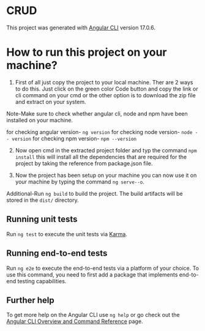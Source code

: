 # CRUD

This project was generated with [Angular CLI](https://github.com/angular/angular-cli) version 17.0.6.

# How to run this project on your machine?

1) First of all just copy the project to your local machine. Ther are 2 ways to do this. Just click on the green color Code button and copy the link or cli command on your cmd or the other option is to download the zip file and extract on your system.


Note-Make sure to check whether angular cli, node and npm have been installed 
on your machine.

for checking angular version- `ng version`
for checking node version- `node -- version`
for checking npm version- `npm --version`


2) Now open cmd in the extracted project folder and typ the command `npm install` this will install all the dependencies that are required for the project by taking the reference from package.json file.


3) Now the project has been setup on your machine you can now use it on your machine by typing the command `ng serve--o`.

Additional-Run `ng build` to build the project. The build artifacts will be stored in the `dist/` directory.

## Running unit tests

Run `ng test` to execute the unit tests via [Karma](https://karma-runner.github.io).

## Running end-to-end tests

Run `ng e2e` to execute the end-to-end tests via a platform of your choice. To use this command, you need to first add a package that implements end-to-end testing capabilities.

## Further help

To get more help on the Angular CLI use `ng help` or go check out the [Angular CLI Overview and Command Reference](https://angular.io/cli) page.
